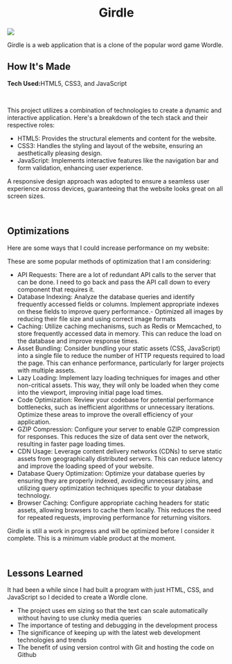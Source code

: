 <h1 align="center">Girdle</h1>
<img src="https://i.imgur.com/PEwDnpP.png">
<br>
<p>Girdle is a web application that is a clone of the popular word game Wordle.</p>

<h2>How It's Made</h2>
<p><strong>Tech Used:</strong>HTML5, CSS3, and JavaScript</p>
<br>
<p>
This project utilizes a combination of technologies to create a dynamic and interactive application. Here's a breakdown of the tech stack and their respective roles:

- HTML5: Provides the structural elements and content for the website.
- CSS3: Handles the styling and layout of the website, ensuring an aesthetically pleasing design.
- JavaScript: Implements interactive features like the navigation bar and form validation, enhancing user experience.

A responsive design approach was adopted to ensure a seamless user experience across devices, guaranteeing that the website looks great on all screen sizes.
</p>
<br>
<h2>Optimizations</h2>
<p>Here are some ways that I could increase performance on my website:

These are some popular methods of optimization that I am considering:
- API Requests: There are a lot of redundant API calls to the server that can be done. I need to go back and pass the API call down to every component that requires it.
- Database Indexing: Analyze the database queries and identify frequently accessed fields or columns. Implement appropriate indexes on these fields to improve query performance.- Optimized all images by reducing their file size and using correct image formats
- Caching: Utilize caching mechanisms, such as Redis or Memcached, to store frequently accessed data in memory. This can reduce the load on the database and improve response times.
- Asset Bundling: Consider bundling your static assets (CSS, JavaScript) into a single file to reduce the number of HTTP requests required to load the page. This can enhance performance, particularly for larger projects with multiple assets.
- Lazy Loading: Implement lazy loading techniques for images and other non-critical assets. This way, they will only be loaded when they come into the viewport, improving initial page load times.
- Code Optimization: Review your codebase for potential performance bottlenecks, such as inefficient algorithms or unnecessary iterations. Optimize these areas to improve the overall efficiency of your application.
- GZIP Compression: Configure your server to enable GZIP compression for responses. This reduces the size of data sent over the network, resulting in faster page loading times.
- CDN Usage: Leverage content delivery networks (CDNs) to serve static assets from geographically distributed servers. This can reduce latency and improve the loading speed of your website.
- Database Query Optimization: Optimize your database queries by ensuring they are properly indexed, avoiding unnecessary joins, and utilizing query optimization techniques specific to your database technology.
- Browser Caching: Configure appropriate caching headers for static assets, allowing browsers to cache them locally. This reduces the need for repeated requests, improving performance for returning visitors.

Girdle is still a work in progress and will be optimized before I consider it complete. This is a minimum viable product at the moment.
</p>
<br>
<h2>Lessons Learned</h2>
<p>It had been a while since I had built a program with just HTML, CSS, and JavaScript so I decided to create a Wordle clone.

- The project uses em sizing so that the text can scale automatically without having to use clunky media queries
- The importance of testing and debugging in the development process
- The significance of keeping up with the latest web development technologies and trends
- The benefit of using version control with Git and hosting the code on Github</p>
<br>
